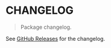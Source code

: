 # CHANGELOG

> Package changelog.

See [GitHub Releases](https://github.com/stdlib-js/stats-base-dsvariancepn/releases) for the changelog.